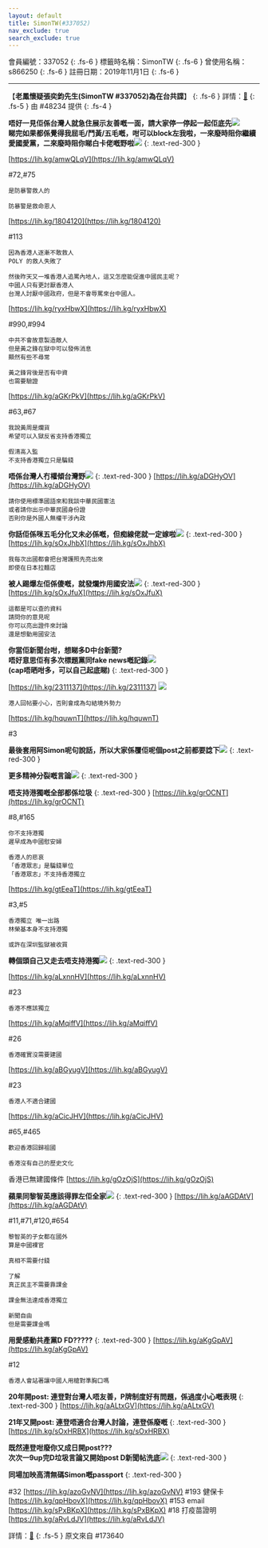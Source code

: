 ```yaml
---
layout: default
title: SimonTW(#337052)
nav_exclude: true
search_exclude: true
---
```


會員編號：337052
{: .fs-6 }
標籤時名稱：SimonTW
{: .fs-6 }
曾使用名稱：s866250
{: .fs-6 }
註冊日期：2019年11月1日
{: .fs-6 }

---

<div class="code-example" markdown="1">

【**老鳳懷疑張奕鈞先生(SimonTW #337052)為在台共諜**】
{: .fs-6 }
詳情：[🔗](https://lihkg.com/thread/2299129/page/1)
{: .fs-5 }
由 #48234 提供
{: .fs-4 }

</div>
<div class="code-example" markdown="1">

**唔好一見佢係台灣人就急住展示友善嘅一面，請大家停一停起一起佢底先![](https://cdn.lihkg.com/assets/faces/pig/drum.gif)<br>睇完如果都係覺得我屈毛/鬥黃/五毛嘅，咁可以block左我啦，一來廢時阻你繼續愛國愛黨，二來廢時阻你睇白卡佬嘅野啦![](https://cdn.lihkg.com/assets/faces/pig/heard.gif)**
{: .text-red-300 }

[https://lih.kg/amwQLqV](https://lih.kg/amwQLqV)

#72,#75
```
是防暴警救人的
```
```
防暴警是救命恩人
```
[https://lih.kg/1804120](https://lih.kg/1804120)

#113
```
因為香港人逐漸不敢救人
POLY 的救人失敗了
```
```
然後昨天又一堆香港人追罵內地人，這又怎麼能促進中國民主呢？
中國人只有更討厭香港人
台灣人討厭中國政府，但是不會辱罵來台中國人。
```
[https://lih.kg/ryxHbwX](https://lih.kg/ryxHbwX)

#990,#994
```
中共不會故意製造敵人
但是黃之鋒在獄中可以發佈消息
顯然有些不尋常
```
```
黃之鋒背後是否有中資
也需要驗證
```
[https://lih.kg/aGKrPkV](https://lih.kg/aGKrPkV)

#63,#67
```
我說黃周是爛貨
希望可以入獄反省支持香港獨立
```
```
假清高入監
不支持香港獨立只是騙錢
```


**唔係台灣人冇權傾台灣野![](https://cdn.lihkg.com/assets/faces/mouse/cryalot.gif)**
{: .text-red-300 }
[https://lih.kg/aDGHyOV](https://lih.kg/aDGHyOV)
```
請你使用標準國語來和我談中華民國憲法
或者請你出示中華民國身份證
否則你是外國人無權干涉內政
```

**你話佢係咪五毛分化又未必係嘅，但痴線佬就一定嫁啦![](https://cdn.lihkg.com/assets/faces/mouse/cross.gif)**
{: .text-red-300 }
[https://lih.kg/sOxJhbX](https://lih.kg/sOxJhbX)
```
我每次出國都會把台灣護照先亮出來
即使在日本拉麵店
```

**被人踢爆左佢係傻嘅，就發爛炸用國安法![](https://cdn.lihkg.com/assets/faces/normal/clown.gif)**
{: .text-red-300 }
[https://lih.kg/sOxJfuX](https://lih.kg/sOxJfuX)
```
這都是可以查的資料
請問你的意見呢
你可以亮出證件來討論
還是想動用國安法
```

**你當佢新聞台咁，想睇多D中台新聞?<br>唔好意思佢有多次標題黨同fake news嘅記錄![](https://cdn.lihkg.com/assets/faces/pig/heard.gif)<br>(cap唔晒咁多，可以自己起底睇)**
{: .text-red-300 }

[https://lih.kg/2311137](https://lih.kg/2311137)
![](https://na.cx/i/H4qC32s.png)


```
港人回帖要小心，否則會成為勾結境外勢力

```
[https://lih.kg/hquwnT](https://lih.kg/hquwnT)

#3

**最後套用阿Simon呢句說話，所以大家係覆佢呢個post之前都要諗下![](https://cdn.lihkg.com/assets/faces/mouse/tea.gif)**
{: .text-red-300 }


**更多精神分裂嘅言論![](https://cdn.lihkg.com/assets/faces/normal/angel.gif)**
{: .text-red-300 }

**唔支持港獨嘅全部都係垃圾**
{: .text-red-300 }
[https://lih.kg/grOCNT](https://lih.kg/grOCNT)

#8,#165
```
你不支持港獨
遲早成為中國慰安婦
```
```
香港人的悲哀
「香港眾志」是騙錢單位
「香港眾志」不支持香港獨立
```
[https://lih.kg/gtEeaT](https://lih.kg/gtEeaT)

#3,#5
```
香港獨立 唯一出路
林榮基本身不支持港獨
```
```
或許在深圳監獄被收買
```


**轉個頭自己又走去唔支持港獨![](https://cdn.lihkg.com/assets/faces/normal/wonder2.gif)**
{: .text-red-300 }

[https://lih.kg/aLxnnHV](https://lih.kg/aLxnnHV)

#23
```
香港不應該獨立
```
[https://lih.kg/aMqiffV](https://lih.kg/aMqiffV)

#26
```
香港確實沒需要建國
```
[https://lih.kg/aBGyugV](https://lih.kg/aBGyugV)

#23
```
香港人不適合建國
```
[https://lih.kg/aCicJHV](https://lih.kg/aCicJHV)

#65,#465
```
歡迎香港回歸祖國
```
```
香港沒有自己的歷史文化
```
香港已無建國條件
[https://lih.kg/gOzOjS](https://lih.kg/gOzOjS)


**蘋果同黎智英應該得罪左佢全家![](https://cdn.lihkg.com/assets/faces/normal/sosad.gif)**
{: .text-red-300 }
[https://lih.kg/aAGDAtV](https://lih.kg/aAGDAtV)

#11,#71,#120,#654
```
黎智英的子女都在國外
算是中國裸官
```
```
真相不需要付錢
```
```
了解
真正民主不需要靠課金
```
```
課金無法達成香港獨立
```
```
新聞自由
但是需要課金嗎
```


**用愛感動共產黨D FD?????**
{: .text-red-300 }
[https://lih.kg/aKgGpAV](https://lih.kg/aKgGpAV)

#12
```
香港人會站著讓中國人用槍對準胸口嗎
```

**20年開post: 連登對台灣人唔友善，P牌制度好有問題，係過度小心嘅表現**
{: .text-red-300 }
[https://lih.kg/aALtxGV](https://lih.kg/aALtxGV)

**21年又開post: 連登唔適合台灣人討論，連登係廢嘅**
{: .text-red-300 }
[https://lih.kg/sOxHRBX](https://lih.kg/sOxHRBX)


**既然連登咁廢你又成日開post???<br>次次一9up完D垃圾言論又開始post D新聞帖洗底![](https://cdn.lihkg.com/assets/faces/dog/give.gif)**
{: .text-red-300 }


**同場加映高清無碼Simon嘅passport**
{: .text-red-300 }

#32
[https://lih.kg/azoGvNV](https://lih.kg/azoGvNV)
#193 健保卡
[https://lih.kg/qpHbovX](https://lih.kg/qpHbovX)
#153 email
[https://lih.kg/sPxBKpX](https://lih.kg/sPxBKpX)
#18 打疫苗證明
[https://lih.kg/aRvLdJV](https://lih.kg/aRvLdJV)

詳情：[🔗](https://lihkg.com/thread/2716454/page/1)
{: .fs-5 }
原文來自 #173640

</div>
